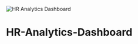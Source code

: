 ![HR Analytics Dashboard](https://github.com/AbhishekRaj1201/HR-Analytics-Dashboard/assets/88674655/f5aad198-6583-41ea-8bd3-ce71317d2be1)
# HR-Analytics-Dashboard
